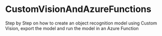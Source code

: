# CustomVisionAndAzureFunctions
Step by Step on how to create an object recognition model using Custom Vision, export the model and run the model in an Azure Function

